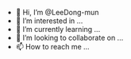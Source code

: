 - 👋 Hi, I’m @LeeDong-mun
- 👀 I’m interested in ...
- 🌱 I’m currently learning ...
- 💞️ I’m looking to collaborate on ...
- 📫 How to reach me ...

<!---
LeeDong-mun/LeeDong-mun is a ✨ special ✨ repository because its `README.md` (this file) appears on your GitHub profile.
You can click the Preview link to take a look at your changes.
--->
